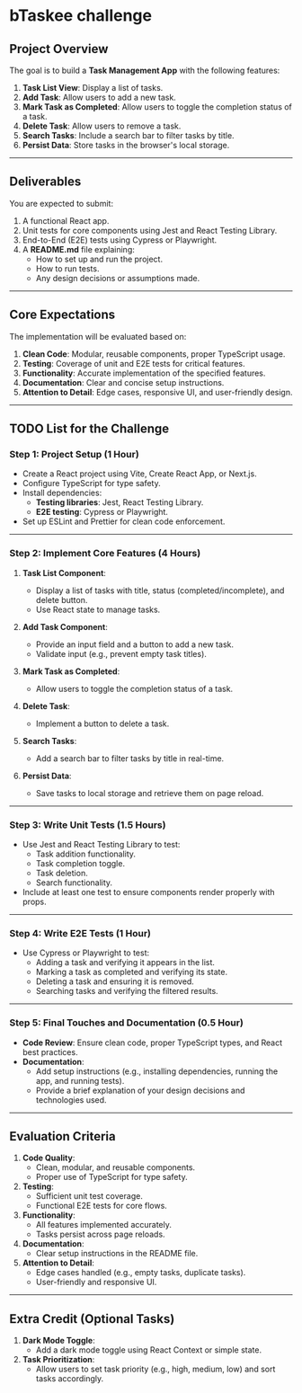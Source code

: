 # bTaskee challenge

## Project Overview
The goal is to build a **Task Management App** with the following features:
1. **Task List View**: Display a list of tasks.
2. **Add Task**: Allow users to add a new task.
3. **Mark Task as Completed**: Allow users to toggle the completion status of a task.
4. **Delete Task**: Allow users to remove a task.
5. **Search Tasks**: Include a search bar to filter tasks by title.
6. **Persist Data**: Store tasks in the browser's local storage.

---

## Deliverables
You are expected to submit:
1. A functional React app.
2. Unit tests for core components using Jest and React Testing Library.
3. End-to-End (E2E) tests using Cypress or Playwright.
4. A **README.md** file explaining:
   - How to set up and run the project.
   - How to run tests.
   - Any design decisions or assumptions made.

---

## Core Expectations
The implementation will be evaluated based on:
1. **Clean Code**: Modular, reusable components, proper TypeScript usage.
2. **Testing**: Coverage of unit and E2E tests for critical features.
3. **Functionality**: Accurate implementation of the specified features.
4. **Documentation**: Clear and concise setup instructions.
5. **Attention to Detail**: Edge cases, responsive UI, and user-friendly design.

---

## TODO List for the Challenge

### Step 1: Project Setup (1 Hour)
- Create a React project using Vite, Create React App, or Next.js.
- Configure TypeScript for type safety.
- Install dependencies:
  - **Testing libraries**: Jest, React Testing Library.
  - **E2E testing**: Cypress or Playwright.
- Set up ESLint and Prettier for clean code enforcement.

---

### Step 2: Implement Core Features (4 Hours)
1. **Task List Component**:
   - Display a list of tasks with title, status (completed/incomplete), and delete button.
   - Use React state to manage tasks.

2. **Add Task Component**:
   - Provide an input field and a button to add a new task.
   - Validate input (e.g., prevent empty task titles).

3. **Mark Task as Completed**:
   - Allow users to toggle the completion status of a task.

4. **Delete Task**:
   - Implement a button to delete a task.

5. **Search Tasks**:
   - Add a search bar to filter tasks by title in real-time.

6. **Persist Data**:
   - Save tasks to local storage and retrieve them on page reload.

---

### Step 3: Write Unit Tests (1.5 Hours)
- Use Jest and React Testing Library to test:
  - Task addition functionality.
  - Task completion toggle.
  - Task deletion.
  - Search functionality.
- Include at least one test to ensure components render properly with props.

---

### Step 4: Write E2E Tests (1 Hour)
- Use Cypress or Playwright to test:
  - Adding a task and verifying it appears in the list.
  - Marking a task as completed and verifying its state.
  - Deleting a task and ensuring it is removed.
  - Searching tasks and verifying the filtered results.

---

### Step 5: Final Touches and Documentation (0.5 Hour)
- **Code Review**: Ensure clean code, proper TypeScript types, and React best practices.
- **Documentation**:
  - Add setup instructions (e.g., installing dependencies, running the app, and running tests).
  - Provide a brief explanation of your design decisions and technologies used.

---

## Evaluation Criteria
1. **Code Quality**:
   - Clean, modular, and reusable components.
   - Proper use of TypeScript for type safety.
2. **Testing**:
   - Sufficient unit test coverage.
   - Functional E2E tests for core flows.
3. **Functionality**:
   - All features implemented accurately.
   - Tasks persist across page reloads.
4. **Documentation**:
   - Clear setup instructions in the README file.
5. **Attention to Detail**:
   - Edge cases handled (e.g., empty tasks, duplicate tasks).
   - User-friendly and responsive UI.

---

## Extra Credit (Optional Tasks)
1. **Dark Mode Toggle**:
   - Add a dark mode toggle using React Context or simple state.
2. **Task Prioritization**:
   - Allow users to set task priority (e.g., high, medium, low) and sort tasks accordingly.
